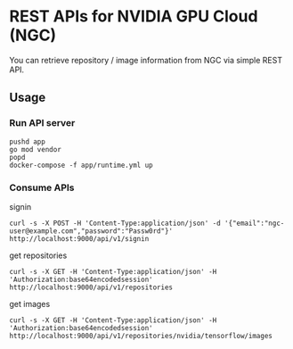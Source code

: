 # REST APIs for NVIDIA GPU Cloud (NGC)

You can retrieve repository / image information from NGC via simple REST API.

## Usage

### Run API server

```console
pushd app
go mod vendor
popd
docker-compose -f app/runtime.yml up
```

### Consume APIs

signin

```console
curl -s -X POST -H 'Content-Type:application/json' -d '{"email":"ngc-user@example.com","password":"Passw0rd"}' http://localhost:9000/api/v1/signin
```

get repositories

```console
curl -s -X GET -H 'Content-Type:application/json' -H 'Authorization:base64encodedsession' http://localhost:9000/api/v1/repositories
```

get images

```console
curl -s -X GET -H 'Content-Type:application/json' -H 'Authorization:base64encodedsession' http://localhost:9000/api/v1/repositories/nvidia/tensorflow/images
```
